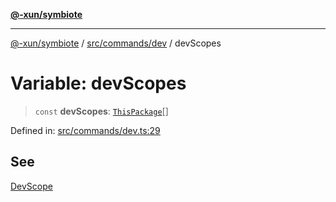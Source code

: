 [**@-xun/symbiote**](../../../../README.md)

***

[@-xun/symbiote](../../../../README.md) / [src/commands/dev](../README.md) / devScopes

# Variable: devScopes

> `const` **devScopes**: [`ThisPackage`](../../../configure/enumerations/ThisPackageGlobalScope.md#thispackage)[]

Defined in: [src/commands/dev.ts:29](https://github.com/Xunnamius/symbiote/blob/450d03a1056a8788295047b24c95dce90c4543b9/src/commands/dev.ts#L29)

## See

[DevScope](../../../configure/enumerations/ThisPackageGlobalScope.md)
